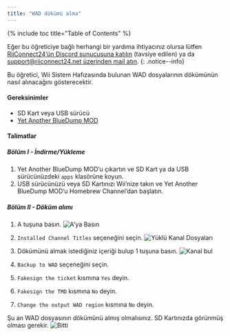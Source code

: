 ```yaml
---
title: "WAD dökümü alma"
---
```


{% include toc title="Table of Contents" %}

Eğer bu öğreticiye bağlı herhangi bir yardıma ihtiyacınız olursa lütfen [RiiConnect24’ün Discord sunucusuna katılın](https://discord.gg/rc24) (tavsiye edilen) ya da [support@riiconnect24.net üzerinden mail atın](mailto:support@riiconnect24.net).
{: .notice--info}

Bu öğretici, Wii Sistem Hafızasında bulunan WAD dosyalarının dökümünün nasıl alınacağını gösterecektir.

#### Gereksinimler
* SD Kart veya USB sürücü
* [Yet Another BlueDump MOD](/assets/files/YABDM.zip)

#### Talimatlar
##### Bölüm I - İndirme/Yükleme

1. Yet Another BlueDump MOD‘u çıkartın ve SD Kart ya da USB sürücünüzdeki `apps` klasörüne koyun.
2. USB sürücünüzü veya SD Kartınızı Wii’nize takın ve Yet Another BlueDump MOD‘u Homebrew Channel’dan başlatın.

##### Bölüm II - Döküm alımı
1. A tuşuna basın. ![A'ya Basın](/images/DumpWADS/2.png)

2. `Installed Channel Titles` seçeneğini seçin. ![Yüklü Kanal Dosyaları](/images/DumpWADS/3.png)

3. Dökümünü almak istediğiniz içeriği bulup 1 tuşuna basın. ![Kanal bul](/images/DumpWADS/4.png)

4. `Backup to WAD` seçeneğini seçin.
5. `Fakesign the ticket` kısmına `Yes` deyin.
6. `Fakesign the TMD` kısmına `No` deyin.
7. `Change the output WAD region` kısmına `No` deyin.

Şu an WAD dosyasının dökümünü almış olmalısınız. SD Kartınızda görünmüş olması gerekir. ![Bitti](/images/DumpWADS/5.png)
